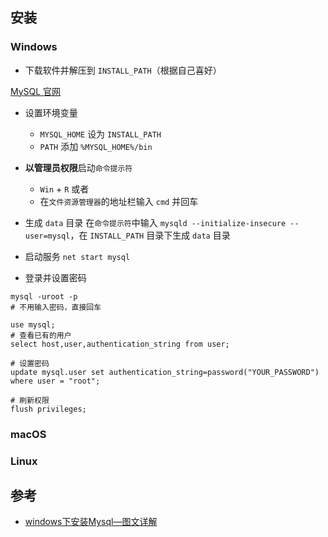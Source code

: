 
## 安装

### Windows

- 下载软件并解压到 `INSTALL_PATH`（根据自己喜好）

[MySQL 官网](https://dev.mysql.com/downloads/mysql/)

- 设置环境变量
  - `MYSQL_HOME` 设为 `INSTALL_PATH`
  - `PATH` 添加 `%MYSQL_HOME%/bin`

- **以管理员权限**启动`命令提示符`
  - `Win` + `R` 或者
  - 在`文件资源管理器`的地址栏输入 `cmd` 并回车
  
- 生成 `data` 目录
 在`命令提示符`中输入 `mysqld --initialize-insecure --user=mysql`，在 `INSTALL_PATH` 目录下生成 `data` 目录

- 启动服务
`net start mysql`

- 登录并设置密码
```
mysql -uroot -p
# 不用输入密码，直接回车

use mysql;
# 查看已有的用户
select host,user,authentication_string from user;

# 设置密码
update mysql.user set authentication_string=password("YOUR_PASSWORD") where user = "root";

# 刷新权限
flush privileges;
```

### macOS

### Linux


## 参考
- [windows下安装Mysql—图文详解](https://www.cnblogs.com/reyinever/p/8551977.html)
